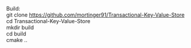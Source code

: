 Build:<br>
	git clone https://github.com/mortinger91/Transactional-Key-Value-Store<br>
	cd Transactional-Key-Value-Store<br>
	mkdir build<br>
	cd build<br>
	cmake ..
